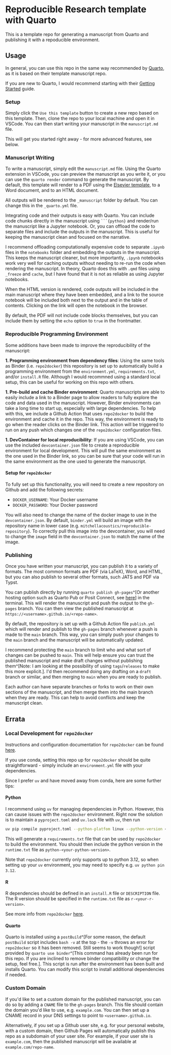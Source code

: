 # Reproducible Research template with Quarto

This is a template repo for generating a manuscript from Quarto and publishing it with a repoducible environment.

## Usage

In general, you can use this repo in the same way recommended by [Quarto](https://quarto.org/docs/manuscripts/authoring/vscode.html), as it is based on their template manuscript repo.

If you are new to Quarto, I would recommend starting with their [Getting Started](https://quarto.org/docs/getting-started.html) guide.

### Setup

Simply click the `Use this template` button to create a new repo based on this template. Then, clone the repo to your local machine and open it in VSCode. You can then start writing your manuscript in the `manuscript.md` file.

This will get you started right away - for more advanced features, see below.

### Manuscript Writing

To write a manuscript, simply edit the `manuscript.md` file. Using the Quarto extension in VSCode, you can preview the manuscript as you write it, or you can use the `quarto render` command to generate the manuscript. By default, this template will render to a PDF using the [Elsevier template](https://github.com/quarto-journals/elsevier), to a Word document, and to an HTML document.

All outputs will be rendered to the `_manuscript` folder by default. You can change this in the `_quarto.yml` file.

Integrating code and their outputs is easy with Quarto. You can include code chunks directly in the manuscript using ` ```{python} ` and render/run the manuscript like a Jupyter notebook. Or, you can offload the code to separate files and include the outputs in the manuscript. This is useful for keeping the manuscript clean and focused on the narrative.

I recommend offloading computationally expensive code to separate `.ipynb` files in the `notebooks` folder and embedding the outputs in the manuscript. This keeps the manuscript cleaner, but more importantly, `.ipynb` notebooks work very well for caching outputs without needing to re-run the code when rendering the manuscript. In theory, Quarto does this with `.qmd` files using `_freeze` and `cache`, but I have found that it is not as reliable as using Jupyter notebooks.

When the HTML version is rendered, code outputs will be included in the main manuscript where they have been embedded, and a link to the source notebook will be included both next to the output and in the table of contents. Clicking on the link will open the notebook in the browser.

By default, the PDF will not include code blocks themselves, but you can include them by setting the `echo` option to `true` in the frontmatter.

### Reproducible Programming Environment

Some additions have been made to improve the reproducibility of the manuscript:

**1. Programming environment from dependency files**: Using the same tools as Binder (i.e. `repo2docker`) this repository is set up to automatically build a programming environment from the `environment.yml`, `requirements.txt`, and/or `install.R` file. Although I would recommned using a standard local setup, this can be useful for working on this repo with others.

**1. Pre-build and cache Binder environment**: Quarto manuscripts are able to easily include a link to a Binder page to allow readers to fully explore the code and data used in the manuscript. However, Binder environments can take a long time to start up, especially with large dependencies. To help with this, we include a Github Action that uses `repo2docker` to build the environment and cache it in the repo. This way, the environment is ready to go when the reader clicks on the Binder link. This action will be triggered to run on any push which changes one of the `repo2docker` configuration files.

**1. DevContainer for local reproducibility**: If you are using VSCode, you can use the included `devcontainer.json` file to create a reproducible environment for local development. This will pull the same environment as the one used in the Binder link, so you can be sure that your code will run in the same environment as the one used to generate the manuscript.

#### Setup for `repo2docker`

To fully set up this functionality, you will need to create a new repository on Github and add the following secrets:

- `DOCKER_USERNAME`: Your Docker username
- `DOCKER_PASSWORD`: Your Docker password

You will also need to change the name of the docker image to use in the `devcontainer.json`. By default, `binder.yml` will build an image with the repository name in lower case (e.g. `mitchellacoustics/reproducible-repository`). To correctly pull this image into the devcontainer, you will need to change the `image` field in the `devcontainer.json` to match the name of the image.

### Publishing

Once you have written your manuscript, you can publish it to a variety of formats. The most common formats are PDF (via LaTeX), Word, and HTML, but you can also publish to several other formats, such JATS and PDF via Typst.

You can publish directly by running `quarto publish gh-pages`^[Or another hosting option such as Quarto Pub or Posit Connect, see [here](https://quarto.org/docs/publishing/)] in the terminal. This will render the manuscript and push the output to the `gh-pages` branch. You can then view the published manuscript at `https://<username>.github.io/<repo-name>`.

By default, the repository is set up with a Github Action file `publish.yml` which will render and publish to the `gh-pages` branch whenever a push is made to the `main` branch. This way, you can simply push your changes to the `main` branch and the manuscript will be automatically updated.

I recommend protecting the `main` branch to limit who and what sort of changes can be pushed to `main`. This will help ensure you can trust the published manuscript and make draft changes without publishing them^[Note: I am looking at the possibility of using `tags`/`releases` to make this more explicit.]. I'd then recommend doing any drafting on a `draft` branch or similar, and then merging to `main` when you are ready to publish.

Each author can have separate branches or forks to work on their own sections of the manuscript, and then merge them into the main branch when they are ready. This can help to avoid conflicts and keep the manuscript clean.

## Errata

### Local Development for `repo2docker`

Instructions and configuration documentation for `repo2docker` can be found [here](https://repo2docker.readthedocs.io/en/latest/config_files.html).

If you use conda, setting this repo up for `repo2docker` should be quite straightforward - simply include an `environment.yml` file with your dependencies.

Since I prefer `uv` and have moved away from conda, here are some further tips:

#### Python

I recommend using `uv` for managing dependencies in Python. However, this can cause issues with the `repo2docker` environment. Right now the solution is to maintain a `pyproject.toml` and `uv.lock` file with `uv`, then run

```bash
uv pip compile pyproject.toml --python-platfom linux --python-version <your-python-version> -o requirements.txt
```

This will generate a `requirements.txt` file that can be used by `repo2docker` to build the environment. You should then include the python version in the `runtime.txt` file as `python-<your-python-version>`.

Note that `repo2docker` currently only supports up to python 3.12, so when setting up your `uv` environment, you may need to specify e.g. `uv python pin 3.12`.

#### R

R dependencies should be defined in an `install.R` file or `DESCRIPTION` file. The R version should be specified in the `runtime.txt` file as `r-<your-r-version>`.

See more info from `repo2docker` [here](https://repo2docker.readthedocs.io/en/latest/config_files.html).

#### Quarto

Quarto is installed using a `postBuild`^[For some reason, the default `postBuild` script includes `bash -v` at the top - the `-v` throws an error for `repo2docker` so it has been removed. Still seems to work though!] script provided by `quarto use binder`^[This command has already been run for this repo. If you are inclined to remove binder compatibility or change the setup, feel free.]. This script is run after the environment has been built and installs Quarto. You can modify this script to install additional dependencies if needed.

### Custom Domain

If you'd like to set a custom domain for the published manuscript, you can do so by adding a `CNAME` file to the `gh-pages` branch. This file should contain the domain you'd like to use, e.g. `example.com`. You can then set up a CNAME record in your DNS settings to point to `<username>.github.io`.

Alternatively, if you set up a Github user site, e.g. for your personal website, with a custom domain, then Github Pages will automatically publish this repo as a subdomain of your user site. For example, if your user site is `example.com`, then the published manuscript will be available at `example.com/repo-name`.
